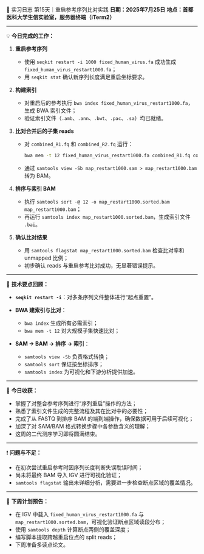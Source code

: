 🧬 实习日志 第15天｜重启参考序列比对实践
**日期：2025年7月25日**
**地点：首都医科大学生信实验室，服务器终端（iTerm2）**

---

💡 **今日完成的工作：**

1. **重启参考序列**

   * 使用 `seqkit restart -i 1000 fixed_human_virus.fa` 成功生成 `fixed_human_virus_restart1000.fa`；
   * 用 `seqkit stat` 确认新序列长度满足重启坐标要求。

2. **构建索引**

   * 对重启后的参考执行 `bwa index fixed_human_virus_restart1000.fa`，生成 BWA 索引文件；
   * 验证索引文件（`.amb`、`.ann`、`.bwt`、`.pac`、`.sa`）均已就绪。

3. **比对合并后的子集 reads**

   * 对 `combined_R1.fq` 和 `combined_R2.fq` 运行：

     ```bash
     bwa mem -t 12 fixed_human_virus_restart1000.fa combined_R1.fq combined_R2.fq > map_restart1000.sam
     ```
   * 通过 `samtools view -Sb map_restart1000.sam > map_restart1000.bam` 转为 BAM。

4. **排序与索引 BAM**

   * 执行 `samtools sort -@ 12 -o map_restart1000.sorted.bam map_restart1000.bam`；
   * 再运行 `samtools index map_restart1000.sorted.bam`，生成索引文件 `.bai`。

5. **确认比对结果**

   * 用 `samtools flagstat map_restart1000.sorted.bam` 检查比对率和 unmapped 比例；
   * 初步确认 reads 与重启参考比对成功，无显著错误提示。

---

🔧 **技术要点回顾：**

* **`seqkit restart -i`**：对多条序列文件整体进行“起点重置”。
* **BWA 建索引与比对**：

  * `bwa index` 生成所有必需索引；
  * `bwa mem -t 12` 对大规模子集快速比对；
* **SAM → BAM → 排序 → 索引**：

  * `samtools view -Sb` 负责格式转换；
  * `samtools sort` 保证按坐标排序；
  * `samtools index` 为可视化和下游分析提供加速。

---

🧠 **今日收获：**

* 掌握了对整合参考序列进行“序列重启”操作的方法；
* 熟悉了索引文件生成的完整流程及其在比对中的必要性；
* 完成了从 FASTQ 到排序 BAM 的端到端操作，确保数据可用于后续可视化；
* 加深了对 SAM/BAM 格式转换步骤中各参数含义的理解；
* 这周的二代测序学习即将圆满结束。

---

❗ **问题与不足：**

* 在初次尝试重启参考时因序列长度判断失误耽误时间；
* 尚未将最终 BAM 导入 IGV 进行可视化验证；
* `samtools flagstat` 输出未详细分析，需要进一步检查断点区域的覆盖情况。

---

🧠 **下周计划预告：**

* 在 IGV 中载入 `fixed_human_virus_restart1000.fa` 与 `map_restart1000.sorted.bam`，可视化验证断点区域读段分布；
* 使用 `samtools depth` 计算断点两侧的覆盖深度；
* 编写脚本提取跨越重启位点的 split reads；
* 下周准备多读点论文。
